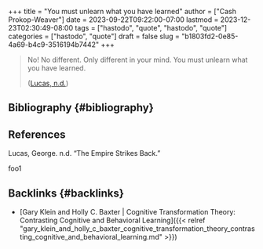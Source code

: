 +++
title = "You must unlearn what you have learned"
author = ["Cash Prokop-Weaver"]
date = 2023-09-22T09:22:00-07:00
lastmod = 2023-12-23T02:30:49-08:00
tags = ["hastodo", "quote", "hastodo", "quote"]
categories = ["hastodo", "quote"]
draft = false
slug = "b1803fd2-0e85-4a69-b4c9-3516194b7442"
+++

> No! No different. Only different in your mind. You must unlearn what you have learned.
>
> (<a href="#citeproc_bib_item_1">Lucas, n.d.</a>)


## Bibliography {#bibliography}

## References

<style>.csl-entry{text-indent: -1.5em; margin-left: 1.5em;}</style><div class="csl-bib-body">
  <div class="csl-entry"><a id="citeproc_bib_item_1"></a>Lucas, George. n.d. “The Empire Strikes Back.”</div>
</div>

foo1


## Backlinks {#backlinks}

-   [Gary Klein and Holly C. Baxter | Cognitive Transformation Theory: Contrasting Cognitive and Behavioral Learning]({{< relref "gary_klein_and_holly_c_baxter_cognitive_transformation_theory_contrasting_cognitive_and_behavioral_learning.md" >}})
